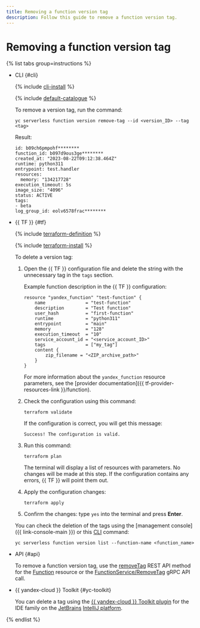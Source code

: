```yaml
---
title: Removing a function version tag
description: Follow this guide to remove a function version tag.
---
```


# Removing a function version tag

{% list tabs group=instructions %}

- CLI {#cli}

   {% include [cli-install](../../../_includes/cli-install.md) %}

   {% include [default-catalogue](../../../_includes/default-catalogue.md) %}

   To remove a version tag, run the command:

   ```
   yc serverless function version remove-tag --id <version_ID> --tag <tag>
   ```

   Result:

   ```
   id: b09ch6pmpohf********
   function_id: b097d9ous3ge********
   created_at: "2023-08-22T09:12:38.464Z"
   runtime: python311
   entrypoint: test.handler
   resources:
     memory: "134217728"
   execution_timeout: 5s
   image_size: "4096"
   status: ACTIVE
   tags:
   - beta
   log_group_id: eolv6578frac********
   ```

- {{ TF }} {#tf}

   {% include [terraform-definition](../../../_tutorials/_tutorials_includes/terraform-definition.md) %}

   {% include [terraform-install](../../../_includes/terraform-install.md) %}

   To delete a version tag:

   1. Open the {{ TF }} configuration file and delete the string with the unnecessary tag in the `tags` section.

      Example function description in the {{ TF }} configuration:

      ```
      resource "yandex_function" "test-function" {
          name               = "test-function"
          description        = "Test function"
          user_hash          = "first-function"
          runtime            = "python311"
          entrypoint         = "main"
          memory             = "128"
          execution_timeout  = "10"
          service_account_id = "<service_account_ID>"
          tags               = ["my_tag"]
          content {
              zip_filename = "<ZIP_archive_path>"
          }
      }
      ```

      For more information about the `yandex_function` resource parameters, see the [provider documentation]({{ tf-provider-resources-link }}/function).

   1. Check the configuration using this command:

      ```
      terraform validate
      ```

      If the configuration is correct, you will get this message:

      ```
      Success! The configuration is valid.
      ```

   1. Run this command:

      ```
      terraform plan
      ```

      The terminal will display a list of resources with parameters. No changes will be made at this step. If the configuration contains any errors, {{ TF }} will point them out.

   1. Apply the configuration changes:

      ```
      terraform apply
      ```
   1. Confirm the changes: type `yes` into the terminal and press **Enter**.

   You can check the deletion of the tags using the [management console]({{ link-console-main }}) or this [CLI](../../../cli/quickstart.md) command:

   ```
   yc serverless function version list --function-name <function_name>
   ```

- API {#api}

   To remove a function version tag, use the [removeTag](../../functions/api-ref/Function/removeTag.md) REST API method for the [Function](../../functions/api-ref/Function/index.md) resource or the [FunctionService/RemoveTag](../../functions/api-ref/grpc/function_service.md#RemoveTag) gRPC API call.


- {{ yandex-cloud }} Toolkit {#yc-toolkit}

   You can delete a tag using the [{{ yandex-cloud }} Toolkit plugin](https://github.com/yandex-cloud/ide-plugin-jetbrains/blob/master/README.en.md) for the IDE family on the [JetBrains](https://www.jetbrains.com/) [IntelliJ platform](https://www.jetbrains.com/opensource/idea/).


{% endlist %}
